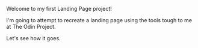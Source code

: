 Welcome to my first Landing Page project!

I'm going to attempt to recreate a landing page using the tools tough to me at The Odin Project.

Let's see how it goes. 